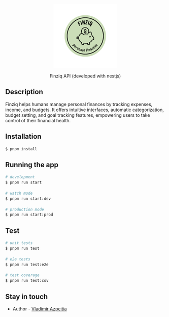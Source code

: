 <p align="center">
  <a href="http://nestjs.com/" target="blank"><img src="./public/logo.png" width="200" alt="Nest Logo" /></a>
</p>

[circleci-image]: https://img.shields.io/circleci/build/github/nestjs/nest/master?token=abc123def456
[circleci-url]: https://circleci.com/gh/nestjs/nest

  <p align="center">Finziq API (developed with nestjs)</p>
    <p align="center">

## Description

Finziq helps humans manage personal finances by tracking expenses, income, and budgets. It offers intuitive interfaces, automatic categorization, budget setting, and goal tracking features, empowering users to take control of their financial health.

## Installation

```bash
$ pnpm install
```

## Running the app

```bash
# development
$ pnpm run start

# watch mode
$ pnpm run start:dev

# production mode
$ pnpm run start:prod
```

## Test

```bash
# unit tests
$ pnpm run test

# e2e tests
$ pnpm run test:e2e

# test coverage
$ pnpm run test:cov
```

## Stay in touch

- Author - [Vladimir Azpeitia](https://vladimirah.com/)
